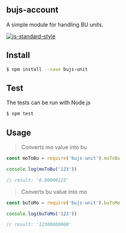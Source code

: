 ## bujs-account

A simple module for handling BU units.

[![js-standard-style](https://cdn.rawgit.com/standard/standard/master/badge.svg)](http://standardjs.com)

## Install

```bash
$ npm install --save bujs-unit
```



## Test

The tests can be run with Node.js 

```bash
$ npm test
```



## Usage

> Converts mo value into bu
```js
const moToBu = require('bujs-unit').moToBu

console.log(moToBu('123'))

// result: '0.00000123'

```

> Converts bu value into mo
```js
const buToMo = require('bujs-unit').buToMo

console.log(buToMo('123'))

// result: '12300000000'

```

